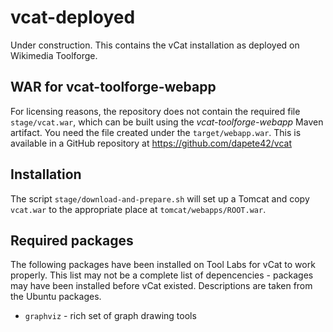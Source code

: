 vcat-deployed
=============

Under construction. This contains the vCat installation as deployed on
Wikimedia Toolforge.

WAR for vcat-toolforge-webapp
----------------------------

For licensing reasons, the repository does not contain the required file
`stage/vcat.war`, which can be built using the *vcat-toolforge-webapp*
Maven artifact. You need the file created under the `target/webapp.war`.
This is available in a GitHub repository at https://github.com/dapete42/vcat

Installation
------------

The script `stage/download-and-prepare.sh` will set up a Tomcat and copy
`vcat.war` to the appropriate place at `tomcat/webapps/ROOT.war`.

Required packages
-----------------

The following packages have been installed on Tool Labs for vCat to work
properly. This list may not be a complete list of depencencies - packages may
have been installed before vCat existed. Descriptions are taken from the
Ubuntu packages.

* `graphviz` - rich set of graph drawing tools
